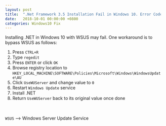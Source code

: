 ```yaml
---
layout: post
title:  ".Net Framework 3.5 Installation Fail in Windows 10. Error Code: 0x800F0954"
date:   2018-10-01 00:00:00 +0800
categories: Windows10 Fix
---
```

Installing .NET in Windows 10 with WSUS may fail.
One workaround is to bypass WSUS as follows:
1. Press `CTRL+R`
2. Type `regedit`
3. Press `ENTER` or click `OK`
4. Browse registry location to `HKEY_LOCAL_MACHINE\SOFTWARE\Policies\Microsoft\Windows\WindowsUpdate\AU`
5. Click `UseWUServer` and change value to `0`
6. Restart `Windows Update` service
7. Install .NET
8. Return `UseWUServer` back to its original value once done

<br><br>
`WSUS` --> Windows Server Update Service